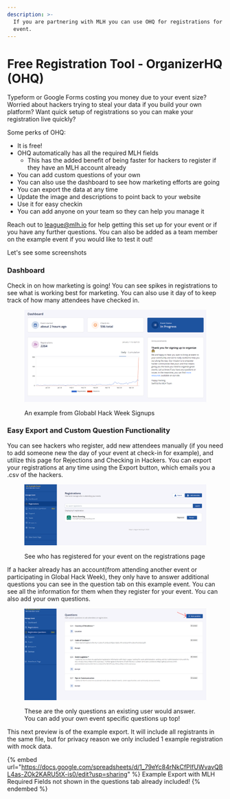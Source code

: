 ```yaml
---
description: >-
  If you are partnering with MLH you can use OHQ for registrations for your
  event.
---
```


# Free Registration Tool - OrganizerHQ (OHQ)

Typeform or Google Forms costing you money due to your event size? Worried about hackers trying to steal your data if you build your own platform? Want quick setup of registrations so you can make your registration live quickly?

Some perks of OHQ:

* It is free!
* OHQ automatically has all the required MLH fields
  * This has the added benefit of being faster for hackers to register if they have an MLH account already
* You can add custom questions of your own
* You can also use the dashboard to see how marketing efforts are going
* You can export the data at any time
* Update the image and descriptions to point back to your website
* Use it for easy checkin &#x20;
* You can add anyone on your team so they can help you manage it

Reach out to league@mlh.io for help getting this set up for your event or if you have any further questions. You can also be added as a team member on the example event if you would like to test it out!

Let's see some screenshots

### Dashboard

Check in on how marketing is going! You can see spikes in registrations to see what is working best for marketing. You can also use it day of to keep track of how many attendees have checked in.&#x20;

<figure><img src="../../.gitbook/assets/dashboard.PNG" alt=""><figcaption><p>An example from Globabl Hack Week Signups</p></figcaption></figure>

### Easy Export and Custom Question Functionality

You can see hackers who register, add new attendees manually (if you need to add someone new the day of your event at check-in for example), and utilize this page for Rejections and Checking in Hackers. You can export your registrations at any time using the Export button, which emails you a .csv of the hackers.&#x20;

<figure><img src="../../.gitbook/assets/registrations page.PNG" alt=""><figcaption><p>See who has registered for your event on the registrations page</p></figcaption></figure>

If a hacker already has an account(from attending another event or participating in Global Hack Week), they only have to answer additional questions you can see in the question tab on this example event. You can see all the information for them when they register for your event. You can also add your own questions.&#x20;

<figure><img src="../../.gitbook/assets/custome questions.PNG" alt=""><figcaption><p>These are the only questions an existing user would answer. You can add your own event specific questions up top!</p></figcaption></figure>

This next preview is of the example export. It will include all registrants in the same file, but for privacy reason we only included 1 example registration with mock data.&#x20;

{% embed url="https://docs.google.com/spreadsheets/d/1_79eYc84rNkCfPIfUWvavQBL4as-ZOk2KARU5tX-is0/edit?usp=sharing" %}
Example Export with MLH Required Fields not shown in the questions tab already included!
{% endembed %}

